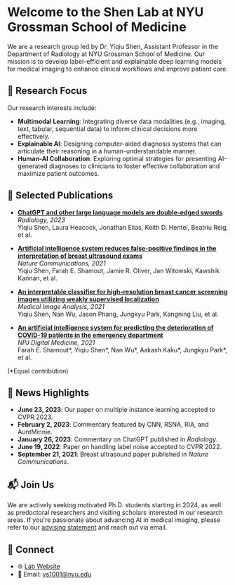 # Welcome to the Shen Lab at NYU Grossman School of Medicine

We are a research group led by Dr. Yiqiu Shen, Assistant Professor in the Department of Radiology at NYU Grossman School of Medicine. Our mission is to develop label-efficient and explainable deep learning models for medical imaging to enhance clinical workflows and improve patient care.

## 🔬 Research Focus

Our research interests include:

- **Multimodal Learning**: Integrating diverse data modalities (e.g., imaging, text, tabular, sequential data) to inform clinical decisions more effectively.
- **Explainable AI**: Designing computer-aided diagnosis systems that can articulate their reasoning in a human-understandable manner.
- **Human-AI Collaboration**: Exploring optimal strategies for presenting AI-generated diagnoses to clinicians to foster effective collaboration and maximize patient outcomes.

## 📄 Selected Publications

- **[ChatGPT and other large language models are double-edged swords](https://doi.org/10.1148/radiol.230163)**  
  *Radiology, 2023*  
  Yiqiu Shen, Laura Heacock, Jonathan Elias, Keith D. Hentel, Beatriu Reig, et al.

- **[Artificial intelligence system reduces false-positive findings in the interpretation of breast ultrasound exams](https://www.nature.com/articles/s41467-021-26023-2)**  
  *Nature Communications, 2021*  
  Yiqiu Shen, Farah E. Shamout, Jamie R. Oliver, Jan Witowski, Kawshik Kannan, et al.

- **[An interpretable classifier for high-resolution breast cancer screening images utilizing weakly supervised localization](https://doi.org/10.1016/j.media.2020.101908)**  
  *Medical Image Analysis, 2021*  
  Yiqiu Shen, Nan Wu, Jason Phang, Jungkyu Park, Kangning Liu, et al.

- **[An artificial intelligence system for predicting the deterioration of COVID-19 patients in the emergency department](https://www.nature.com/articles/s41746-021-00453-0)**  
  *NPJ Digital Medicine, 2021*  
  Farah E. Shamout*, Yiqiu Shen*, Nan Wu*, Aakash Kaku*, Jungkyu Park*, et al.

(*Equal contribution)

## 📢 News Highlights

- **June 23, 2023**: Our paper on multiple instance learning accepted to CVPR 2023.
- **February 2, 2023**: Commentary featured by CNN, RSNA, RIA, and AuntMinnie.
- **January 26, 2023**: Commentary on ChatGPT published in *Radiology*.
- **June 19, 2022**: Paper on handling label noise accepted to CVPR 2022.
- **September 21, 2021**: Breast ultrasound paper published in *Nature Communications*.

## 📬 Join Us

We are actively seeking motivated Ph.D. students starting in 2024, as well as predoctoral researchers and visiting scholars interested in our research areas. If you're passionate about advancing AI in medical imaging, please refer to our [advising statement](http://docs.google.com/document/d/1dQK3Kf0pwar6h3O0DpON5JsasvvJ0D8_bzDcg9mCdw0/edit?tab=t.0#heading=h.kb22ffehltg7) and reach out via email.

## 🔗 Connect

- 🌐 [Lab Website](https://seyiqi.github.io/)
- 📧 Email: ys1001@nyu.edu
